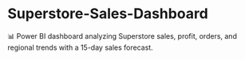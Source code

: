 # Superstore-Sales-Dashboard
📊 Power BI dashboard analyzing Superstore sales, profit, orders, and regional trends with a 15-day sales forecast.

